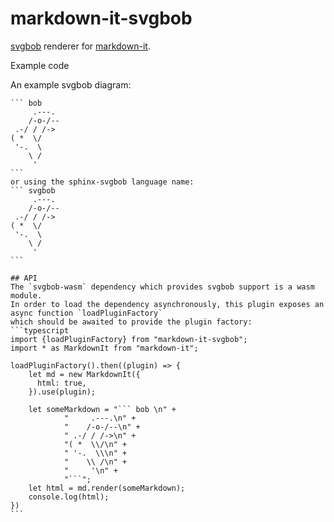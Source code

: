 # markdown-it-svgbob
[svgbob](https://github.com/ivanceras/svgbob) renderer for [markdown-it](https://github.com/markdown-it/markdown-it).

Example code

An example svgbob diagram:
~~~
``` bob 
     .---.
    /-o-/--
 .-/ / /->
( *  \/
 '-.  \
    \ /
     '
```
or using the sphinx-svgbob language name:
``` svgbob 
     .---.
    /-o-/--
 .-/ / /->
( *  \/
 '-.  \
    \ /
     '
```

## API
The `svgbob-wasm` dependency which provides svgbob support is a wasm module. 
In order to load the dependency asynchronously, this plugin exposes an async function `loadPluginFactory`
which should be awaited to provide the plugin factory:
```typescript
import {loadPluginFactory} from "markdown-it-svgbob";
import * as MarkdownIt from "markdown-it";

loadPluginFactory().then((plugin) => {
    let md = new MarkdownIt({
      html: true,
    }).use(plugin);
    
    let someMarkdown = "``` bob \n" +
            "     .---.\n" +
            "    /-o-/--\n" +
            " .-/ / /->\n" +
            "( *  \\/\n" +
            " '-.  \\\n" +
            "    \\ /\n" +
            "     '\n" +
            "```";
    let html = md.render(someMarkdown);
    console.log(html);
})
```
